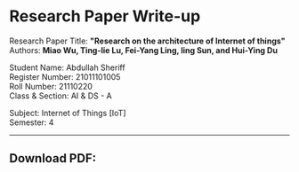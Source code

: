 # Research Paper Write-up

Research Paper Title: <b>"Research on the architecture of Internet of things"</b>
<br>
Authors: <b>Miao Wu, Ting-lie Lu, Fei-Yang Ling, ling Sun, and Hui-Ying Du</b>

Student Name: Abdullah Sheriff
<br>
Register Number: 21011101005
<br>
Roll Number: 21110220
<br>
Class & Section: AI & DS - A

Subject: Internet of Things [IoT]
<br>
Semester: 4

<hr>

<b><h2>Download PDF:</b></h2> 
